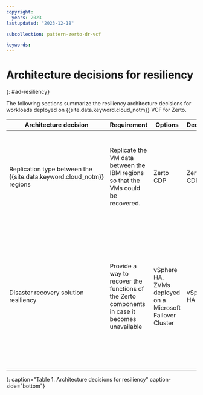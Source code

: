 ```yaml
---
copyright:
  years: 2023
lastupdated: "2023-12-18"

subcollection: pattern-zerto-dr-vcf

keywords:
---
```

# Architecture decisions for resiliency
{: #ad-resiliency}

The following sections summarize the resiliency architecture decisions for workloads deployed on {{site.data.keyword.cloud_notm}} VCF for Zerto.

| **Architecture decision**                                                     | **Requirement**                                                                         | **Options**                                         | **Decision** | **Rationale**                                                                                                                                                                                                                 |
| ----------------------------------------------------------------------------------- | --------------------------------------------------------------------------------------------- | --------------------------------------------------------- | ------------------ | ----------------------------------------------------------------------------------------------------------------------------------------------------------------------------------------------------------------------------------- |
| Replication type between the {{site.data.keyword.cloud_notm}} regions                                      | Replicate the VM data between the IBM regions so that the VMs could be recovered.             | Zerto CDP                                                 | Zerto CDP          | RPO in seconds with crash consistent application checkpoints allowing for full application recovery with a minimal loss of data                                                                                                     |
| Disaster recovery solution resiliency                                               | Provide a way to recover the functions of the Zerto components in case it becomes unavailable | vSphere HA. ZVMs deployed on a Microsoft Failover Cluster | vSphere HA         | Local native vSphere HA does not require any specific configuration, ZVMs in each site kept in sync allow to recover the protected VMs even if the protected site has been completely lost while keeping the RTO as low as possible |
{: caption="Table 1. Architecture decisions for resiliency" caption-side="bottom"}
